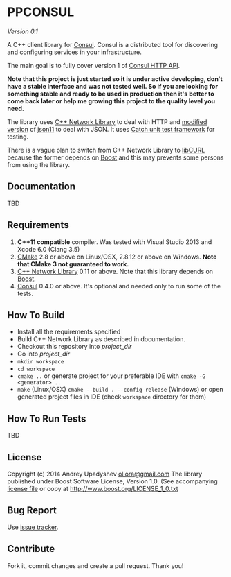 # PPCONSUL

*Version 0.1*

A C++ client library for [Consul](http://consul.io). Consul is a distributed tool for discovering and configuring services in your infrastructure.

The main goal is to fully cover version 1 of [Consul HTTP API](http://www.consul.io/docs/agent/http.html).

**Note that this project is just started so it is under active developing, don't have a stable interface and was not tested well.
So if you are looking for something stable and ready to be used in production then it's better to come back later or help me growing this project to the
quality level you need.**

The library uses [C++ Network Library](http://cpp-netlib.org/) to deal with HTTP and [modified version](https://github.com/oliora/json11) of [json11](https://github.com/dropbox/json11) to deal with JSON.
It uses [Catch unit test framework](https://github.com/philsquared/Catch) for testing.

There is a vague plan to switch from C++ Network Library to [libCURL](http://curl.haxx.se/libcurl/) because the former depends on [Boost](http://www.boost.org/) and this may prevents
some persons from using the library.

## Documentation
TBD

## Requirements
1. **C++11 compatible** compiler. Was tested with Visual Studio 2013 and Xcode 6.0 (Clang 3.5)
2. [CMake](http://www.cmake.org/) 2.8 or above on Linux/OSX, 2.8.12 or above on Windows. **Note that CMake 3 not guaranteed to work.**
3. [C++ Network Library](http://cpp-netlib.org/) 0.11 or above. Note that this library depends on [Boost](http://www.boost.org/).
4. [Consul](http://consul.io) 0.4.0 or above. It's optional and needed only to run some of the tests.

## How To Build 
* Install all the requirements specified
* Build C++ Network Library as described in documentation.
* Checkout this repository into *project_dir*
* Go into *project_dir*
* `mkdir workspace`
* `cd workspace`
* `cmake ..`
   or generate project for your preferable IDE with `cmake -G <generator> ..`
* `make` (Linux/OSX)
  `cmake --build . --config release` (Windows)
   or open generated project files in IDE (check `workspace` directory for them)

## How To Run Tests
TBD

## License
Copyright (c) 2014 Andrey Upadyshev <oliora@gmail.com>
The library published under Boost Software License, Version 1.0. (See accompanying [license file](LICENSE_1_0.txt) or copy at http://www.boost.org/LICENSE_1_0.txt

## Bug Report
Use [issue tracker](https://github.com/oliora/ppconsul/issues).

## Contribute
Fork it, commit changes and create a pull request. Thank you!
